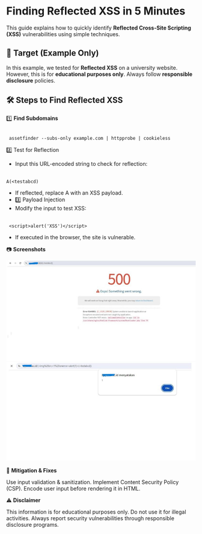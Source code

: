 
# Finding Reflected XSS in 5 Minutes  
This guide explains how to quickly identify **Reflected Cross-Site Scripting (XSS)** vulnerabilities using simple techniques.  

## 🎯 **Target (Example Only)**  
In this example, we tested for **Reflected XSS** on a university website. However, this is for **educational purposes only**. Always follow **responsible disclosure** policies.  

## 🛠 **Steps to Find Reflected XSS**  
1️⃣ **Find Subdomains**  

```

 assetfinder --subs-only example.com | httpprobe | cookieless

```

2️⃣ Test for Reflection

- Input this URL-encoded string to check for reflection:

```

A(<testabcd)

```

- If reflected, replace A with an XSS payload.
- 3️⃣ Payload Injection
- Modify the input to test XSS:

```

 <script>alert('XSS')</script>

```

- If executed in the browser, the site is vulnerable.

📷 **Screenshots**

![Reflected XSS Example](https://raw.githubusercontent.com/0xnoorhudaa/BugBounty-Writeups/refs/heads/main/images/1724047866684.jpeg)
![Reflected XSS Example](https://raw.githubusercontent.com/0xnoorhudaa/BugBounty-Writeups/refs/heads/main/images/1724047868078.jpeg)


🚀 **Mitigation & Fixes**

Use input validation & sanitization.
Implement Content Security Policy (CSP).
Encode user input before rendering it in HTML.

⚠ **Disclaimer**

This information is for educational purposes only. Do not use it for illegal activities. Always report security vulnerabilities through responsible disclosure programs.
